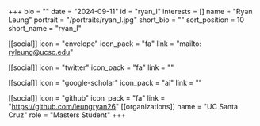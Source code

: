 +++
bio = "" 
date = "2024-09-11" 
id = "ryan_l" 
interests = [] 
name = "Ryan Leung" 
portrait = "/portraits/ryan_l.jpg" 
short_bio = "" 
sort_position = 10
 short_name = "ryan_l" 

[[social]] 
    icon = "envelope" 
    icon_pack = "fa" 
    link = "mailto: ryleung@ucsc.edu"

 [[social]] 
    icon = "twitter" 
    icon_pack = "fa" 
    link = "" 

[[social]] 
    icon = "google-scholar" 
    icon_pack = "ai" 
    link = "" 

[[social]] 
    icon = "github" 
    icon_pack = "fa" 
    link = "https://github.com/leungryan26" 
[[organizations]] 
     name = "UC Santa Cruz" 
      role = "Masters Student" 
+++